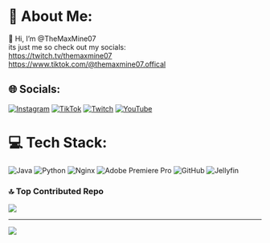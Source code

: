 # 💫 About Me:
👋 Hi, I’m @TheMaxMine07<br>its just me so check out my socials:<br>https://twitch.tv/themaxmine07<br>https://www.tiktok.com/@themaxmine07.offical<br>


## 🌐 Socials:
[![Instagram](https://img.shields.io/badge/Instagram-%23E4405F.svg?logo=Instagram&logoColor=white)](https://instagram.com/themaxmine07) [![TikTok](https://img.shields.io/badge/TikTok-%23000000.svg?logo=TikTok&logoColor=white)](https://tiktok.com/@themaxmine07.offical) [![Twitch](https://img.shields.io/badge/Twitch-%239146FF.svg?logo=Twitch&logoColor=white)](https://twitch.tv/themaxmine07) [![YouTube](https://img.shields.io/badge/YouTube-%23FF0000.svg?logo=YouTube&logoColor=white)](https://www.youtube.com/@themaxmine07) 

# 💻 Tech Stack:
![Java](https://img.shields.io/badge/java-%23ED8B00.svg?style=for-the-badge&logo=openjdk&logoColor=white) ![Python](https://img.shields.io/badge/python-3670A0?style=for-the-badge&logo=python&logoColor=ffdd54) ![Nginx](https://img.shields.io/badge/nginx-%23009639.svg?style=for-the-badge&logo=nginx&logoColor=white) ![Adobe Premiere Pro](https://img.shields.io/badge/Adobe%20Premiere%20Pro-9999FF.svg?style=for-the-badge&logo=Adobe%20Premiere%20Pro&logoColor=white) ![GitHub](https://img.shields.io/badge/github-%23121011.svg?style=for-the-badge&logo=github&logoColor=white) ![Jellyfin](https://img.shields.io/badge/jellyfin-%23000B25.svg?style=for-the-badge&logo=Jellyfin&logoColor=00A4DC)


### 🔝 Top Contributed Repo
![](https://github-contributor-stats.vercel.app/api?username=themaxmine07&limit=5&theme=dark&combine_all_yearly_contributions=true)

---
[![](https://visitcount.itsvg.in/api?id=themaxmine07&icon=2&color=0)](https://visitcount.itsvg.in)

<!-- Proudly created with GPRM ( https://gprm.itsvg.in ) -->
